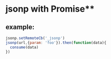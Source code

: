 # jsonp with Promise**

## example:
```js
jsonp.setRemoteCb('_jsonp')
jsonp(url,{param: 'foo'}).then(function(data){
  consume(data)
})
```